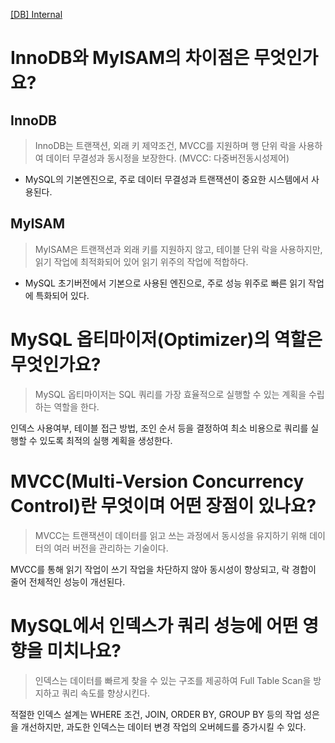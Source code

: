[[DB] Internal](https://velog.io/@mini_mouse_/DB-Internal)
# InnoDB와 MyISAM의 차이점은 무엇인가요?
## InnoDB
> InnoDB는 트랜잭션, 외래 키 제약조건, MVCC를 지원하며 행 단위 락을 사용하여 데이터 무결성과 동시정을 보장한다.
(MVCC: 다중버전동시성제어)

- MySQL의 기본엔진으로, 주로 데이터 무결성과 트랜잭션이 중요한 시스템에서 사용된다.

## MyISAM
> MyISAM은 트랜잭션과 외래 키를 지원하지 않고, 테이블 단위 락을 사용하지만, 읽기 작업에 최적화되어 있어 읽기 위주의 작업에 적합하다.

- MySQL 초기버전에서 기본으로 사용된 엔진으로, 주로 성능 위주로 빠른 읽기 작업에 특화되어 있다.

# MySQL 옵티마이저(Optimizer)의 역할은 무엇인가요?
> MySQL 옵티마이저는 SQL 쿼리를 가장 효율적으로 실행할 수 있는 계획을 수립하는 역할을 한다.

인덱스 사용여부, 테이블 접근 방법, 조인 순서 등을 결정하여 최소 비용으로 쿼리를 실행할 수 있도록 최적의 실행 계획을 생성한다.

# MVCC(Multi-Version Concurrency Control)란 무엇이며 어떤 장점이 있나요?
> MVCC는 트랜잭션이 데이터를 읽고 쓰는 과정에서 동시성을 유지하기 위해 데이터의 여러 버전을 관리하는 기술이다.

MVCC를 통해 읽기 작업이 쓰기 작업을 차단하지 않아 동시성이 향상되고, 락 경합이 줄어 전체적인 성능이 개선된다.

# MySQL에서 인덱스가 쿼리 성능에 어떤 영향을 미치나요?
> 인덱스는 데이터를 빠르게 찾을 수 있는 구조를 제공하여 Full Table Scan을 방지하고 쿼리 속도를 향상시킨다.

적절한 인덱스 설계는 WHERE 조건, JOIN, ORDER BY, GROUP BY 등의 작업 성은을 개선하지만, 과도한 인덱스는 데이터 변경 작업의 오버헤드를 증가시킬 수 있다.